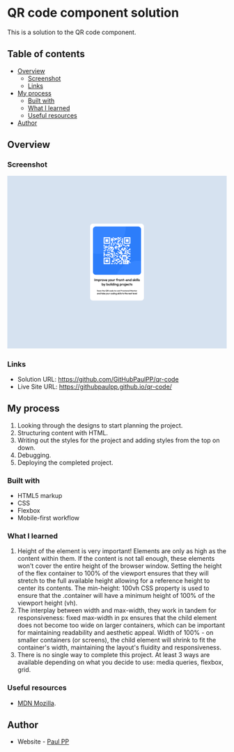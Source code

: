 # QR code component solution

This is a solution to the QR code component.

## Table of contents

- [Overview](#overview)
  - [Screenshot](#screenshot)
  - [Links](#links)
- [My process](#my-process)
  - [Built with](#built-with)
  - [What I learned](#what-i-learned)
  - [Useful resources](#useful-resources)
- [Author](#author)


## Overview

### Screenshot

![](./screenshot/QR%20Code%20Component.png)


### Links

- Solution URL: https://github.com/GitHubPaulPP/qr-code 
- Live Site URL: https://githubpaulpp.github.io/qr-code/

## My process
1. Looking through the designs to start planning the project.
2. Structuring content with HTML. 
3. Writing out the styles for the project and adding styles from the top on down. 
4. Debugging.
4. Deploying the completed project. 

### Built with

- HTML5 markup
- CSS 
- Flexbox
- Mobile-first workflow

### What I learned

1. Height of the element is very important! Elements are only as high as the content within them. If the content is not tall enough, these elements won't cover the entire height of the browser window. Setting the height of the flex container to 100% of the viewport ensures that they will stretch to the full available height allowing for a reference height to center its contents.  The min-height: 100vh CSS property is used to ensure that the .container will have a minimum height of 100% of the viewport height (vh). 
2. The interplay between width and max-width, they work in tandem for responsiveness: fixed max-width in px ensures that the child element does not become too wide on larger containers, which can be important for maintaining readability and aesthetic appeal. Width of 100% - on smaller containers (or screens), the child element will shrink to fit the container's width, maintaining the layout's fluidity and responsiveness.  
3. There is no single way to complete this project. At least 3 ways are available depending on what you decide to use: media queries, flexbox, grid.     


### Useful resources

- [MDN Mozilla](https://developer.mozilla.org/en-US/docs/Learn).

## Author

- Website - [Paul PP](https://github.com/GitHubPaulPP/qr-code)

